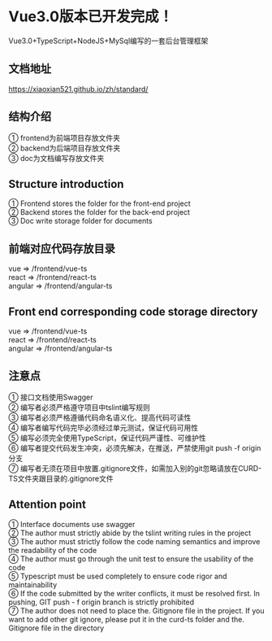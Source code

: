 # Vue3.0版本已开发完成！
Vue3.0+TypeScript+NodeJS+MySql编写的一套后台管理框架

## 文档地址
https://xiaoxian521.github.io/zh/standard/

## 结构介绍 
① frontend为前端项目存放文件夹  
② backend为后端项目存放文件夹   
③ doc为文档编写存放文件夹  

## Structure introduction 
① Frontend stores the folder for the front-end project  
② Backend stores the folder for the back-end project  
③ Doc write storage folder for documents  

## 前端对应代码存放目录
vue => /frontend/vue-ts  
react => /frontend/react-ts  
angular => /frontend/angular-ts  

## Front end corresponding code storage directory
vue => /frontend/vue-ts  
react => /frontend/react-ts  
angular => /frontend/angular-ts  

## 注意点
① 接口文档使用Swagger  
② 编写者必须严格遵守项目中tslint编写规则  
③ 编写者必须严格遵循代码命名语义化、提高代码可读性  
④ 编写者编写代码完毕必须经过单元测试，保证代码可用性  
⑤ 编写必须完全使用TypeScript，保证代码严谨性、可维护性  
⑥ 编写者提交代码发生冲突，必须先解决，在推送，严禁使用git push -f origin 分支  
⑦ 编写者无须在项目中放置.gitignore文件，如需加入别的git忽略请放在CURD-TS文件夹跟目录的.gitignore文件  

## Attention point
① Interface documents use swagger  
② The author must strictly abide by the tslint writing rules in the project  
③ The author must strictly follow the code naming semantics and improve the readability of the code  
④ The author must go through the unit test to ensure the usability of the code  
⑤ Typescript must be used completely to ensure code rigor and maintainability  
⑥ If the code submitted by the writer conflicts, it must be resolved first. In pushing, GIT push - f origin branch is strictly prohibited  
⑦ The author does not need to place the. Gitignore file in the project. If you want to add other git ignore, please put it in the curd-ts folder and the. Gitignore file in the directory
